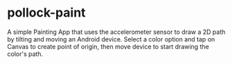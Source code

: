 pollock-paint
=============

A simple Painting App that uses the accelerometer sensor to draw a 2D path by tilting and moving an Android device. Select a color option and tap on Canvas to create point of origin, then move device to start drawing the color's path. 

